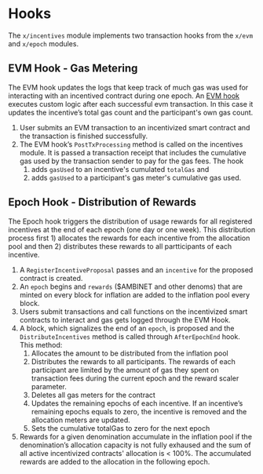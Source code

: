 <!--
order: 5
-->

# Hooks

The `x/incentives` module implements two transaction hooks from the `x/evm` and `x/epoch` modules.

## EVM Hook - Gas Metering

The EVM hook updates the logs that keep track of much gas was used for interacting with an incentived contract during one epoch. An [EVM hook](https://ambinet.dev/modules/evm/06_hooks.html) executes custom logic after each successful evm transaction. In this case it updates the incentive’s total gas count and the participant's own gas count.

1. User submits an EVM transaction to an incentivized smart contract and the transaction is finished successfully.
2. The EVM hook’s `PostTxProcessing` method is called on the incentives module. It is passed a transaction receipt that includes the cumulative gas used by the transaction sender to pay for the gas fees. The hook
    1. adds `gasUsed` to an incentive's cumulated `totalGas` and
    2. adds `gasUsed` to a participant's gas meter's cumulative gas used.

## Epoch Hook - Distribution of Rewards

The Epoch hook triggers the distribution of usage rewards for all registered incentives at the end of each epoch (one day or one week). This distribution process first 1) allocates the rewards for each incentive from the allocation pool and then 2) distributes these rewards to all partticipants of each incentive.

1. A `RegisterIncentiveProposal` passes and an `incentive` for the proposed contract is created.
2. An `epoch` begins and `rewards` ($AMBINET and other denoms) that are minted on every block for inflation are added to the inflation pool every block.
3. Users submit transactions and call functions on the incentivized smart contracts to interact and gas gets logged through the EVM Hook.
4. A block, which signalizes the end of an `epoch`, is proposed and the `DistributeIncentives` method is called through `AfterEpochEnd` hook. This method:
    1. Allocates the amount to be distributed from the inflation pool
    2. Distributes the rewards to all participants. The rewards of each participant are limited by the amount of gas they spent on transaction fees during the current epoch and the reward scaler parameter.
    3. Deletes all gas meters for the contract
    4. Updates the remaining epochs of each incentive. If an incentive’s remaining epochs equals to zero, the incentive is removed and the allocation meters are updated.
    5. Sets the cumulative totalGas to zero for the next epoch
5. Rewards for a given denomination accumulate in the inflation pool if the denomination’s allocation capacity is not fully exhaused and the sum of all active incentivized contracts' allocation is < 100%. The accumulated rewards are added to the allocation in the following epoch.
